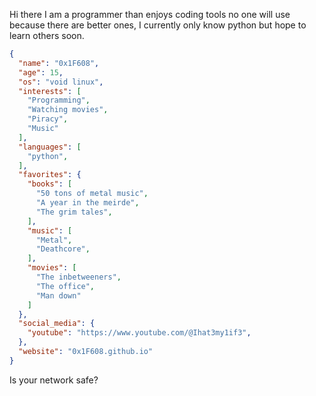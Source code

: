 
Hi there I am a programmer than enjoys coding tools no one will use because there are better ones, I currently only know python but hope to learn others soon.

```json
{
  "name": "0x1F608",
  "age": 15,
  "os": "void linux",
  "interests": [
    "Programming",
    "Watching movies",
    "Piracy",
    "Music"
  ],
  "languages": [
    "python",
  ],
  "favorites": {
    "books": [
      "50 tons of metal music",
      "A year in the meirde",
      "The grim tales",
    ],
    "music": [
      "Metal",
      "Deathcore",
    ],
    "movies": [
      "The inbetweeners",
      "The office",
      "Man down"
    ]
  },
  "social_media": {
    "youtube": "https://www.youtube.com/@Ihat3my1if3",
  },
  "website": "0x1F608.github.io"
}

```
Is your network safe?
```
